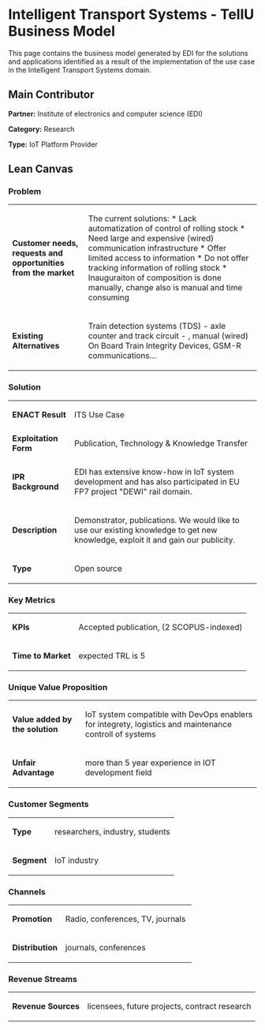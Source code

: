 # Intelligent Transport Systems - TellU Business Model

This page contains the business model generated by EDI for the solutions and applications identified as a result of the implementation of the use case in the Intelligent Transport Systems domain.

## Main Contributor

**Partner:** Institute of electronics and computer science (EDI)

**Category:** Research

**Type:** IoT Platform Provider

## Lean Canvas

### Problem

<table>
  <tr>
    <td rowspan="1">
      <b>Customer needs, requests and opportunities from the market</b>
    </td>
    <td rowspan="1">
      <p>The current solutions:
* Lack automatization of control of rolling stock
* Need large and expensive (wired) communication infrastructure
* Offer limited access to information
* Do not offer tracking information of rolling stock
* Inauguraiton of composition is done manually, change also is manual and time consuming </p>
    </td>
  </tr>
  <tr>
    <td rowspan="1">
      <b>Existing Alternatives</b> </td>
    <td rowspan="1">
      <p>Train detection systems (TDS) - axle counter and track circuit - , manual (wired) On Board Train Integrity Devices, GSM-R communications… </p>
    </td>
      </tr>
</table>

### Solution

<table>
  <tr>
    <td rowspan="1">
      <b>ENACT Result</b>
    </td>
    <td rowspan="1">
      <p>ITS Use Case</p>
    </td>
  </tr>
  <tr>
    <td rowspan="1">
      <b>Exploitation Form</b> </td>
    <td rowspan="1">
      <p>Publication, Technology & Knowledge Transfer </p>
    </td>
      </tr>
    <tr>
    <td rowspan="1">
      <b>IPR Background </b> </td>
    <td rowspan="1">
      <p>EDI has extensive know-how in IoT system development and has also participated in EU FP7 project "DEWI" rail domain. </p>
    </td>
      </tr>
   <tr>
    <td rowspan="1">
      <b>Description </b> </td>
    <td rowspan="1">
      <p>Demonstrator, publications. We would like to use our existing knowledge to get new knowledge, exploit it  and gain our publicity.  </p>
    </td>
      </tr>
     <tr>
    <td rowspan="1">
      <b>Type</b> </td>
    <td rowspan="1">
      <p>Open source </p>
    </td>
      </tr>
</table>

### Key Metrics

<table>
  <tr>
    <td rowspan="1">
      <b>KPIs</b>
    </td>
    <td rowspan="1">
      <p>Accepted publication, (2 SCOPUS-indexed)
</p>
    </td>
  </tr>
  <tr>
    <td rowspan="1">
      <b>Time to Market</b> </td>
    <td rowspan="1">
      <p>expected TRL is 5 </p>
    </td>
      </tr>
</table>

### Unique Value Proposition

<table>
  <tr>
    <td rowspan="1">
      <b>Value added by the solution</b>
    </td>
    <td rowspan="1">
      <p>IoT system compatible with DevOps enablers for integrety, logistics and maintenance controll of systems </p>
    </td>
  </tr>
  <tr>
    <td rowspan="1">
      <b>Unfair Advantage</b>
    </td>
    <td rowspan="1">
      <p>more than 5 year experience in IOT development field </p>
    </td>
  </tr>
</table>

### Customer Segments

<table>
  <tr>
    <td rowspan="1">
      <b>Type</b>
    </td>
    <td rowspan="1">
      <p> researchers, industry, students</p>
    </td>
  </tr>

  <tr>
    <td rowspan="1">
      <b>Segment</b>
    </td>
    <td rowspan="1">
      <p>IoT  industry</p>
    </td>
  </tr>
</table>

### Channels
<table>
  <tr>
    <td rowspan="1">
      <b>Promotion</b>
    </td>
    <td rowspan="1">
      <p>Radio, conferences, TV, journals </p>
    </td>
  </tr>
   <tr>
    <td rowspan="1">
      <b>Distribution</b>
    </td>
    <td rowspan="1">
      <p>journals, conferences</p>
    </td>
  </tr>
</table>

### Revenue Streams
<table>
   <tr>
    <td rowspan="1">
      <b> Revenue Sources</b>
    </td>
    <td rowspan="1">
      <p>licensees, future projects, contract research</p>
    </td>
  </tr>
</table>
